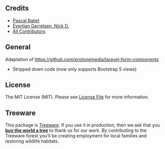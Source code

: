 ## Credits

- [Pascal Baljet](https://github.com/protonemedia)
- [Evertjan Garretsen, Nick D.](https://github.com/MLBRGN)
- [All Contributors](../../contributors)

## General

Adaptation of https://github.com/protonemedia/laravel-form-components

- Stripped down code (now only supports Bootstrap 5 views) 

## License

The MIT License (MIT). Please see [License File](LICENSE.md) for more information.

## Treeware

This package is [Treeware](https://treeware.earth). If you use it in production, then we ask that you [**buy the world a tree**](https://plant.treeware.earth/pascalbaljetmedia/laravel-form-components) to thank us for our work. By contributing to the Treeware forest you’ll be creating employment for local families and restoring wildlife habitats.
